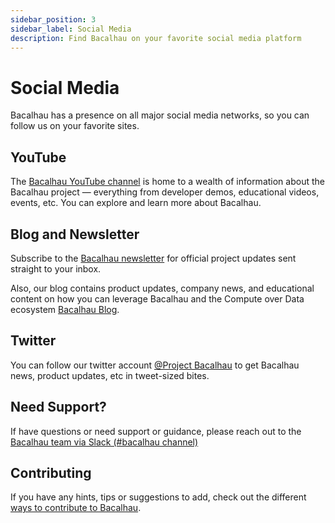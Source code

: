 ```yaml
---
sidebar_position: 3
sidebar_label: Social Media
description: Find Bacalhau on your favorite social media platform
---
```


# Social Media

Bacalhau has a presence on all major social media networks, so you can follow us on your favorite sites.

## YouTube

The [Bacalhau YouTube channel](https://www.youtube.com/channel/UC45IQagLzNR3wdNCUn4vi0A) is home to a wealth of information about the Bacalhau project — everything from developer demos, educational videos, events, etc. You can explore and learn more about Bacalhau.

## Blog and Newsletter

Subscribe to the [Bacalhau newsletter](https://bacalhau.substack.com/) for official project updates sent straight to your inbox.

Also, our blog contains product updates, company news, and educational content on how you can leverage Bacalhau and the Compute over Data ecosystem [Bacalhau Blog](https://bacalhau.substack.com/).

## Twitter

You can follow our twitter account [@Project Bacalhau](https://twitter.com/BacalhauProject) to get Bacalhau news, product updates, etc in tweet-sized bites.

## Need Support?

If have questions or need support or guidance, please reach out to the [Bacalhau team via Slack (#bacalhau channel)](https://bit.ly/bacalhau-project-slack)

## Contributing

If you have any hints, tips or suggestions to add, check out the different [ways to contribute to Bacalhau](ways-to-contribute.md).
